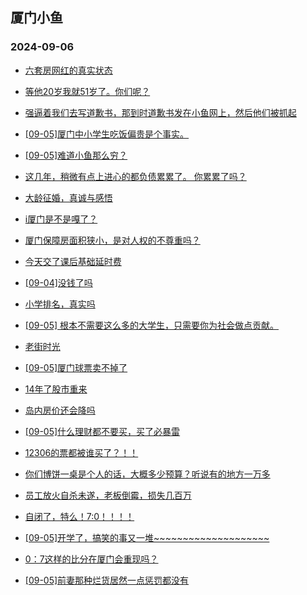 ## 厦门小鱼 
### 2024-09-06

+ [六套房网红的真实状态](http://bbs.xmfish.com/read-htm-tid-18240051.html)

+ [等他20岁我就51岁了。你们呢？](http://bbs.xmfish.com/read-htm-tid-18240064.html)

+ [强逼着我们去写道歉书，那到时道歉书发在小鱼网上，然后他们被抓起](http://bbs.xmfish.com/read-htm-tid-18240139.html)

+ [[09-05]厦门中小学生吃饭偏贵是个事实。](http://bbs.xmfish.com/read-htm-tid-18240129.html)

+ [[09-05]难道小鱼那么穷？](http://bbs.xmfish.com/read-htm-tid-18240106.html)

+ [这几年，稍微有点上进心的都负债累累了。 你累累了吗？](http://bbs.xmfish.com/read-htm-tid-18240101.html)

+ [大龄征婚，真诚与感悟](http://bbs.xmfish.com/read-htm-tid-18240024.html)

+ [i厦门是不是嘎了？](http://bbs.xmfish.com/read-htm-tid-18240117.html)

+ [厦门保障房面积狭小，是对人权的不尊重吗？](http://bbs.xmfish.com/read-htm-tid-18240136.html)

+ [今天交了课后基础延时费](http://bbs.xmfish.com/read-htm-tid-18240248.html)

+ [[09-04]没钱了吗](http://bbs.xmfish.com/read-htm-tid-18240053.html)

+ [小学排名，真实吗](http://bbs.xmfish.com/read-htm-tid-18240274.html)

+ [[09-05] 根本不需要这么多的大学生，只需要你为社会做点贡献。](http://bbs.xmfish.com/read-htm-tid-18240172.html)

+ [老街时光](http://bbs.xmfish.com/read-htm-tid-18240171.html)

+ [[09-05]厦门球票卖不掉了](http://bbs.xmfish.com/read-htm-tid-18240358.html)

+ [14年了股市重来](http://bbs.xmfish.com/read-htm-tid-18240216.html)

+ [岛内房价还会降吗](http://bbs.xmfish.com/read-htm-tid-18240237.html)

+ [[09-05]什么理财都不要买，买了必暴雷](http://bbs.xmfish.com/read-htm-tid-18240295.html)

+ [12306的票都被谁买了？！！](http://bbs.xmfish.com/read-htm-tid-18240253.html)

+ [你们博饼一桌是个人的话，大概多少预算？听说有的地方一万多](http://bbs.xmfish.com/read-htm-tid-18240211.html)

+ [员工放火自杀未遂，老板倒霉，损失几百万](http://bbs.xmfish.com/read-htm-tid-18240394.html)

+ [自闭了，特么！7:0！！！！](http://bbs.xmfish.com/read-htm-tid-18240378.html)

+ [[09-05]开学了，搞笑的事又一堆~~~~~~~~~~~~~~~~~~~~](http://bbs.xmfish.com/read-htm-tid-18240269.html)

+ [0：7这样的比分在厦门会重现吗？](http://bbs.xmfish.com/read-htm-tid-18240383.html)

+ [[09-05]前妻那种烂货居然一点惩罚都没有](http://bbs.xmfish.com/read-htm-tid-18240336.html)


